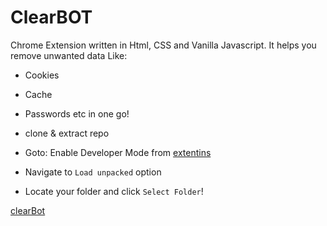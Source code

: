 # ClearBOT

Chrome Extension written in Html, CSS and Vanilla Javascript. It helps you remove unwanted data Like:
- Cookies
- Cache
- Passwords etc 
in one go!

- clone & extract repo
- Goto: Enable Developer Mode from [extentins](chrome://extensions/)
- Navigate to `Load unpacked` option
- Locate your folder and click `Select Folder`!

[clearBot](https://user-images.githubusercontent.com/70437045/129474495-0307b84c-409f-4653-8d42-be9eb723f1bc.PNG)


